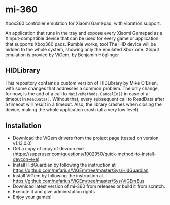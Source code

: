 # mi-360
Xbox360 controller emulation for Xiaomi Gamepad, with vibration support.

An application that runs in the tray and expose every Xiaomi Gamepad as a XInput-compatible device that can be used for every game or application that supports Xbox360 pads. Rumble works, too!
The HID device will be hidden to the whole system, showing only the emulated Xbox one.
XInput emulation is provied by ViGem, by Benjamin Höglinger

## HIDLibrary

This repository contains a custom version of HIDLibrary by Mike O'Brien, with some changes that addresses a common problem.
The only change, for now, is the add of a call to ``NativeMethods.CancelIo()`` in case of a timeout in ``ReadData()``.
Without that, every subsequent call to ReadData after a timeout will result in a timeout. Also, the library crashes when closing the device, making the whole application crash (at a very low level).

## Installation

- Download the ViGem drivers from the project page (tested on version v1.13.0.0)
- Get a copy of copy of devcon.exe (https://superuser.com/questions/1002950/quick-method-to-install-devcon-exe)
- Install HidGuardian by following the instruction at https://github.com/nefarius/ViGEm/tree/master/Sys/HidGuardian
- Install ViGem by following the instruction at https://github.com/nefarius/ViGEm/tree/master/Sys/ViGEmBus
- Download latest version of mi-360 from releases or build it from scratch.
- Execute it and give administation rights
- Enjoy your games!
